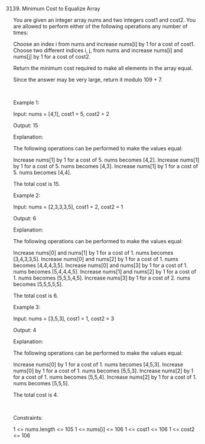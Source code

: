 3139. Minimum Cost to Equalize Array

You are given an integer array nums and two integers cost1 and cost2. You are allowed to perform either of the following operations any number of times:

Choose an index i from nums and increase nums[i] by 1 for a cost of cost1.
Choose two different indices i, j, from nums and increase nums[i] and nums[j] by 1 for a cost of cost2.

Return the minimum cost required to make all elements in the array equal.

Since the answer may be very large, return it modulo 109 + 7.

 

Example 1:

Input: nums = [4,1], cost1 = 5, cost2 = 2

Output: 15

Explanation:

The following operations can be performed to make the values equal:

Increase nums[1] by 1 for a cost of 5. nums becomes [4,2].
Increase nums[1] by 1 for a cost of 5. nums becomes [4,3].
Increase nums[1] by 1 for a cost of 5. nums becomes [4,4].

The total cost is 15.

Example 2:

Input: nums = [2,3,3,3,5], cost1 = 2, cost2 = 1

Output: 6

Explanation:

The following operations can be performed to make the values equal:

Increase nums[0] and nums[1] by 1 for a cost of 1. nums becomes [3,4,3,3,5].
Increase nums[0] and nums[2] by 1 for a cost of 1. nums becomes [4,4,4,3,5].
Increase nums[0] and nums[3] by 1 for a cost of 1. nums becomes [5,4,4,4,5].
Increase nums[1] and nums[2] by 1 for a cost of 1. nums becomes [5,5,5,4,5].
Increase nums[3] by 1 for a cost of 2. nums becomes [5,5,5,5,5].

The total cost is 6.

Example 3:

Input: nums = [3,5,3], cost1 = 1, cost2 = 3

Output: 4

Explanation:

The following operations can be performed to make the values equal:

Increase nums[0] by 1 for a cost of 1. nums becomes [4,5,3].
Increase nums[0] by 1 for a cost of 1. nums becomes [5,5,3].
Increase nums[2] by 1 for a cost of 1. nums becomes [5,5,4].
Increase nums[2] by 1 for a cost of 1. nums becomes [5,5,5].

The total cost is 4.

 

Constraints:

1 <= nums.length <= 105
1 <= nums[i] <= 106
1 <= cost1 <= 106
1 <= cost2 <= 106